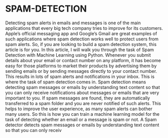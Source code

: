# SPAM-DETECTION
Detecting spam alerts in emails and messages is one of the main applications that every big tech company tries to improve for its customers. Apple’s official messaging app and Google’s Gmail are great examples of such applications where spam detection works well to protect users from spam alerts. So, if you are looking to build a spam detection system, this article is for you. In this article, I will walk you through the task of Spam Detection with Machine Learning using Python. Whenever you submit details about your email or contact number on any platform, it has become easy for those platforms to market their products by advertising them by sending emails or by sending messages directly to your contact number. This results in lots of spam alerts and notifications in your inbox. This is where the task of spam detection comes in.   Spam detection means detecting spam messages or emails by understanding text content so that you can only receive notifications about messages or emails that are very important to you. If spam messages are found, they are automatically transferred to a spam folder and you are never notified of such alerts. This helps to improve the user experience, as many spam alerts can bother many users. So this is how you can train a machine learning model for the task of detecting whether an email or a message is spam or not.  A Spam detector detects spam messages or emails by understanding text content so that you can only receiv
